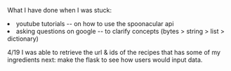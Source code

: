 What I have done when I was stuck:
<li>youtube tutorials -- on how to use the spoonacular api </li>
<li>asking questions on google -- to clarify concepts (bytes > string > list > dictionary) </li>

4/19 I was able to retrieve the url & ids of the recipes that has some of my ingredients
next: make the flask to see how users would input data. 